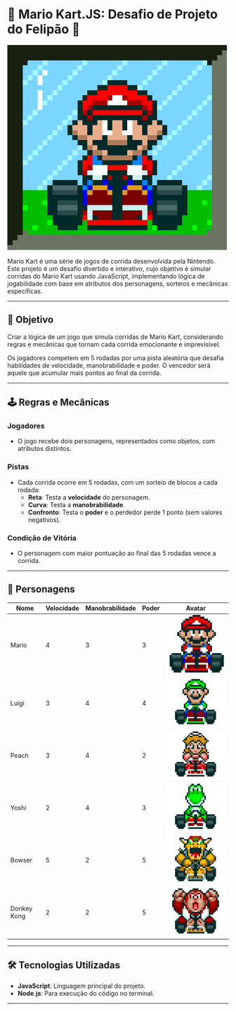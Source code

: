 # 🚦 Mario Kart.JS: Desafio de Projeto do Felipão 🚦

![Mario Kart Header](./docs/header.gif)

Mario Kart é uma série de jogos de corrida desenvolvida pela Nintendo. Este projeto é um desafio divertido e interativo, cujo objetivo é simular corridas do Mario Kart usando JavaScript, implementando lógica de jogabilidade com base em atributos dos personagens, sorteios e mecânicas específicas.

---

## 🎯 Objetivo
Criar a lógica de um jogo que simula corridas de Mario Kart, considerando regras e mecânicas que tornam cada corrida emocionante e imprevisível. 

Os jogadores competem em 5 rodadas por uma pista aleatória que desafia habilidades de velocidade, manobrabilidade e poder. O vencedor será aquele que acumular mais pontos ao final da corrida.

---

## 🕹️ Regras e Mecânicas

### Jogadores
- O jogo recebe dois personagens, representados como objetos, com atributos distintos.

### Pistas
- Cada corrida ocorre em 5 rodadas, com um sorteio de blocos a cada rodada:
  - **Reta**: Testa a **velocidade** do personagem.
  - **Curva**: Testa a **manobrabilidade**.
  - **Confronto**: Testa o **poder** e o perdedor perde 1 ponto (sem valores negativos).

### Condição de Vitória
- O personagem com maior pontuação ao final das 5 rodadas vence a corrida. 

---

## 👥 Personagens

| Nome          | Velocidade | Manobrabilidade | Poder | Avatar               |
|---------------|------------|-----------------|-------|----------------------|
| Mario         | 4          | 3               | 3     | ![Mario](./docs/mario.gif) |
| Luigi         | 3          | 4               | 4     | ![Luigi](./docs/luigi.gif) |
| Peach         | 3          | 4               | 2     | ![Peach](./docs/peach.gif) |
| Yoshi         | 2          | 4               | 3     | ![Yoshi](./docs/yoshi.gif) |
| Bowser        | 5          | 2               | 5     | ![Bowser](./docs/bowser.gif) |
| Donkey Kong   | 2          | 2               | 5     | ![DK](./docs/dk.gif) |

---

## 🛠️ Tecnologias Utilizadas
- **JavaScript**: Linguagem principal do projeto.
- **Node.js**: Para execução do código no terminal.

---
